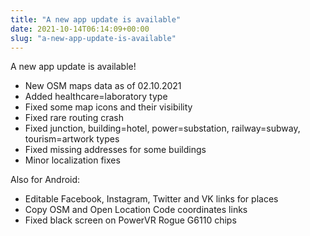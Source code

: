 ```yaml
---
title: "A new app update is available"
date: 2021-10-14T06:14:09+00:00
slug: "a-new-app-update-is-available"
---
```


A new app update is available!

* New OSM maps data as of 02.10.2021
* Added healthcare=laboratory type
* Fixed some map icons and their visibility
* Fixed rare routing crash
* Fixed junction, building=hotel, power=substation, railway=subway, tourism=artwork types
* Fixed missing addresses for some buildings
* Minor localization fixes

Also for Android:
* Editable Facebook, Instagram, Twitter and VK links for places
* Copy OSM and Open Location Code coordinates links
* Fixed black screen on PowerVR Rogue G6110 chips
